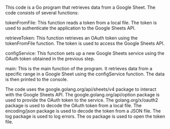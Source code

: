 This code is a Go program that retrieves data from a Google Sheet. The code consists of several functions:

tokenFromFile: This function reads a token from a local file. The token is used to authenticate the application to the Google Sheets API.

retrieveToken: This function retrieves an OAuth token using the tokenFromFile function. The token is used to access the Google Sheets API.

configService: This function sets up a new Google Sheets service using the OAuth token obtained in the previous step.

main: This is the main function of the program. It retrieves data from a specific range in a Google Sheet using the configService function. The data is then printed to the console.

The code uses the google.golang.org/api/sheets/v4 package to interact with the Google Sheets API. The google.golang.org/api/option package is used to provide the OAuth token to the service. The golang.org/x/oauth2 package is used to decode the OAuth token from a local file. The encoding/json package is used to decode the token from a JSON file. The log package is used to log errors. The os package is used to open the token file.

